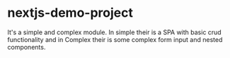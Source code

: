 # nextjs-demo-project
It's a simple and complex module. In simple their is a SPA with basic crud functionality and in Complex their is some complex form input and nested components. 
